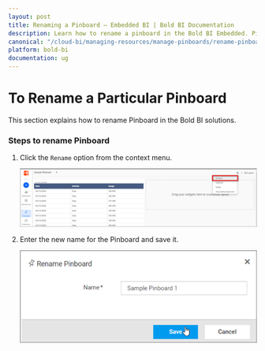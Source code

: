 ```yaml
---
layout: post
title: Renaming a Pinboard – Embedded BI | Bold BI Documentation
description: Learn how to rename a pinboard in the Bold BI Embedded. Pinboard is a collection of widgets from various dashboards pinned to it.
canonical: "/cloud-bi/managing-resources/manage-pinboards/rename-pinboards/"
platform: bold-bi
documentation: ug
---
```


# To Rename a Particular Pinboard

This section explains how to rename Pinboard in the Bold BI solutions.

### Steps to rename Pinboard

1. Click the `Rename` option from the context menu.

    ![Rename Option](/static/assets/embedded/managing-resources/manage-pinboards/images/rename-option.png)

2. Enter the new name for the Pinboard and save it.

    ![Save Rename](/static/assets/embedded/managing-resources/manage-pinboards/images/save-rename.png)